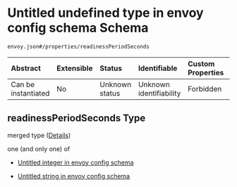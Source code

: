# Untitled undefined type in envoy config schema Schema

```txt
envoy.json#/properties/readinessPeriodSeconds
```



| Abstract            | Extensible | Status         | Identifiable            | Custom Properties | Additional Properties | Access Restrictions | Defined In                                               |
| :------------------ | :--------- | :------------- | :---------------------- | :---------------- | :-------------------- | :------------------ | :------------------------------------------------------- |
| Can be instantiated | No         | Unknown status | Unknown identifiability | Forbidden         | Allowed               | none                | [envoy.json\*](../out/envoy.json "open original schema") |

## readinessPeriodSeconds Type

merged type ([Details](envoy-properties-readinessperiodseconds.md))

one (and only one) of

* [Untitled integer in envoy config schema](envoy-properties-readinessperiodseconds-oneof-0.md "check type definition")

* [Untitled string in envoy config schema](envoy-properties-readinessperiodseconds-oneof-1.md "check type definition")
